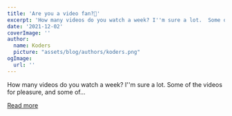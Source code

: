 ```yaml
---
title: 'Are you a video fan?🚀'
excerpt: 'How many videos do you watch a week? I''m sure a lot.  Some of the videos for pleasure, and some of...'
date: '2021-12-02'
coverImage: ''
author:
  name: Koders
  picture: "assets/blog/authors/koders.png"
ogImage:
  url: ''
---
```


How many videos do you watch a week? I''m sure a lot.  Some of the videos for pleasure, and some of...

[Read more](https://dev.to/liadshviro/are-you-a-video-fan-k44)
